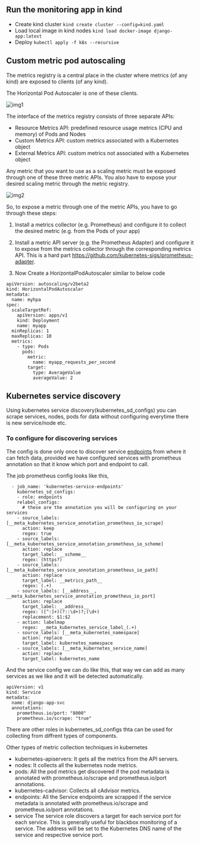 

## Run the monitoring app in kind
- Create kind cluster `kind create cluster --config=kind.yaml` 
- Load local image in kind nodes `kind load docker-image django-app:latest`
- Deploy `kubectl apply -f k8s --recursive`


## Custom metric pod autoscaling

The metrics registry is a central place in the cluster where metrics (of any kind) are exposed to clients (of any kind).

The Horizontal Pod Autoscaler is one of these clients.

![img1](https://learnk8s.io/a/dc4023a7cd4f93d5626ca09968d4c29a.svg)

The interface of the metrics registry consists of three separate APIs:

- Resource Metrics API: predefined resource usage metrics (CPU and memory) of Pods and Nodes
- Custom Metrics API: custom metrics associated with a Kubernetes object
- External Metrics API: custom metrics not associated with a Kubernetes object

Any metric that you want to use as a scaling metric must be exposed through one of these three metric APIs.
You also have to expose your desired scaling metric through the metric registry.

![img2](https://learnk8s.io/a/a0f449da74937da4ec61f53bdb81164b.svg)


So, to expose a metric through one of the metric APIs, you have to go through these steps:

1. Install a metrics collector (e.g. Prometheus) and configure it to collect the desired metric (e.g. from the Pods of your app)

2. Install a metric API server (e.g. the Prometheus Adapter) and configure it to expose from the metrics collector through the corresponding metrics API. This is a hard part https://github.com/kubernetes-sigs/prometheus-adapter.

3. Now Create a HorizontalPodAutoscaler similar to below code
```
apiVersion: autoscaling/v2beta2
kind: HorizontalPodAutoscaler
metadata:
  name: myhpa
spec:
  scaleTargetRef:
    apiVersion: apps/v1
    kind: Deployment
    name: myapp
  minReplicas: 1
  maxReplicas: 10
  metrics:
    - type: Pods
      pods:
        metric:
          name: myapp_requests_per_second
        target:
          type: AverageValue
          averageValue: 2
```


## Kubernetes service discovery

Using kubernetes service discovery(kubernetes_sd_configs) you can scrape services, nodes, pods for data without configuring everytime there is new service/node etc.


### To configure for discovering services

The config is done only once to discover service [endpoints](https://prometheus.io/docs/prometheus/latest/configuration/configuration/#endpoints) from where it can fetch data, provided we have configured services with prometheus annotation so that it know which port and endpoint to call.


The job prometheus config looks like this,

```
  - job_name: 'kubernetes-service-endpoints'
    kubernetes_sd_configs:
    - role: endpoints
    relabel_configs:
      # these are the annotation you will be configuring on your services
    - source_labels: [__meta_kubernetes_service_annotation_prometheus_io_scrape]
      action: keep
      regex: true
    - source_labels: [__meta_kubernetes_service_annotation_prometheus_io_scheme]
      action: replace
      target_label: __scheme__
      regex: (https?)
    - source_labels: [__meta_kubernetes_service_annotation_prometheus_io_path]
      action: replace
      target_label: __metrics_path__
      regex: (.+)
    - source_labels: [__address__, __meta_kubernetes_service_annotation_prometheus_io_port]
      action: replace
      target_label: __address__
      regex: ([^:]+)(?::\d+)?;(\d+)
      replacement: $1:$2
    - action: labelmap
      regex: __meta_kubernetes_service_label_(.+)
    - source_labels: [__meta_kubernetes_namespace]
      action: replace
      target_label: kubernetes_namespace
    - source_labels: [__meta_kubernetes_service_name]
      action: replace
      target_label: kubernetes_name
```

And the service config we can do like this, that way we can add as many services as we like and it will be detected automatically. 

```
apiVersion: v1
kind: Service
metadata:
  name: django-app-svc
  annotations:
    prometheus.io/port: "8000"
    prometheus.io/scrape: "true"
```

There are other roles in kubernetes_sd_configs thta can be used for collecting from diffrent types of components.

Other types of metric collection techniques in kubernetes

- kubernetes-apiservers: It gets all the metrics from the API servers.
- nodes: It collects all the kubernetes node metrics.
- pods: All the pod metrics get discovered if the pod metadata is annotated with prometheus.io/scrape and prometheus.io/port annotations.
- kubernetes-cadvisor: Collects all cAdvisor metrics.
- endpoints: All the Service endpoints are scrapped if the service metadata is annotated with prometheus.io/scrape and prometheus.io/port annotations.
- service The service role discovers a target for each service port for each service. This is generally useful for blackbox monitoring of a service. The address will be set to the Kubernetes DNS name of the service and respective service port.